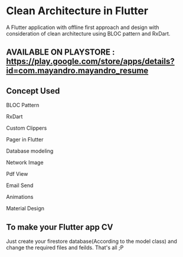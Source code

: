 # Clean Architecture in Flutter

A Flutter application with offline first approach and design with consideration of clean architecture using BLOC pattern and RxDart.

## AVAILABLE ON PLAYSTORE : https://play.google.com/store/apps/details?id=com.mayandro.mayandro_resume

## Concept Used
BLOC Pattern

RxDart

Custom Clippers

Pager in Flutter

Database modeling

Network Image

Pdf View

Email Send

Animations

Material Design

## To make your Flutter app CV
Just create your firestore database(According to the model class) and change the required files and feilds. That's all ;P
